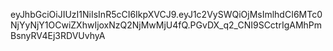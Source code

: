eyJhbGciOiJIUzI1NiIsInR5cCI6IkpXVCJ9.eyJ1c2VySWQiOjMsImlhdCI6MTc0NjYyNjY1OCwiZXhwIjoxNzQ2NjMwMjU4fQ.PGvDX_q2_CNI9SCctrIgAMhPmBsnyRV4Ej3RDVUvhyA
